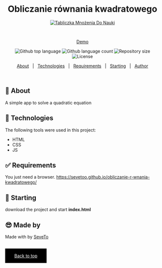 <div align="center" id="top"> 
<h1 align="center">Obliczanie równania kwadratowego</h1>
  <a target="_blank" href="https://sevetoo.github.io/quadratic-equations/">
  <img src="./preview.png" alt="Tabliczka Mnożenia Do Nauki" />
  </a>

&#xa0;

<a target="_blank" href="https://sevetoo.github.io/quadratic-equations/">Demo</a>

</div>

<p align="center">
  <img alt="Github top language" src="https://img.shields.io/github/languages/top/SeveToo/quadratic-equations?color=56BEB8">

  <img alt="Github language count" src="https://img.shields.io/github/languages/count/SeveToo/quadratic-equations?color=56BEB8">

  <img alt="Repository size" src="https://img.shields.io/github/repo-size/SeveToo/quadratic-equations?color=56BEB8">

  <img alt="License" src="https://img.shields.io/github/license/SeveToo/quadratic-equations?color=56BEB8">
</p>

<p align="center">
  <a href="#dart-about">About</a> &#xa0; | &#xa0; 
  <!-- <a href="#sparkles-features">Features</a> &#xa0; | &#xa0; -->
  <a href="#rocket-technologies">Technologies</a> &#xa0; | &#xa0;
  <a href="#white_check_mark-requirements">Requirements</a> &#xa0; | &#xa0;
  <a href="#checkered_flag-starting">Starting</a> &#xa0; | &#xa0;
  <a href="https://github.com/SeveToo" target="_blank">Author</a>
</p>

<br>

## :dart: About

A simple app to solve a quadratic equation

<!-- ## :sparkles: Features
:heavy_check_mark: You can set interval between rounds \
:heavy_check_mark: You see how many correct and wrong answers you get\ -->

## :rocket: Technologies

The following tools were used in this project:

- HTML
- CSS
- JS

## :white_check_mark: Requirements

You just need a browser.
https://sevetoo.github.io/obliczanie-r-wnania-kwadratowego/

## :checkered_flag: Starting

download the project and start **index.html**

## 😎 Made by

Made with by <a href="https://github.com/SeveToo" target="_blank">SeveTo</a>

&#xa0;

<a href="#top" style="color: #fff; background: black; padding: 15px 30px">Back to top</a>
